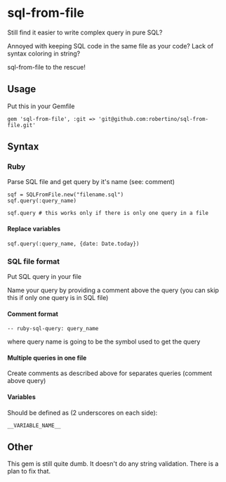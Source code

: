 # sql-from-file

Still find it easier to write complex query in pure SQL?

Annoyed with keeping SQL code in the same file as your code? Lack of syntax coloring in string?

sql-from-file to the rescue!

## Usage

Put this in your Gemfile

    gem 'sql-from-file', :git => 'git@github.com:robertino/sql-from-file.git'

## Syntax

### Ruby

Parse SQL file and get query by it's name (see: comment)

    sqf = SQLFromFile.new("filename.sql")
    sqf.query(:query_name)

    sqf.query # this works only if there is only one query in a file

#### Replace variables

    sqf.query(:query_name, {date: Date.today})

### SQL file format

Put SQL query in your file

Name your query by providing a comment above the query (you can skip this if only one query is in SQL file)

#### Comment format

    -- ruby-sql-query: query_name

where query name is going to be the symbol used to get the query

#### Multiple queries in one file

Create comments as described above for separates queries (comment above query)

#### Variables

Should be defined as (2 underscores on each side):

    __VARIABLE_NAME__

## Other

This gem is still quite dumb. It doesn't do any string validation. There is a plan to fix that.

